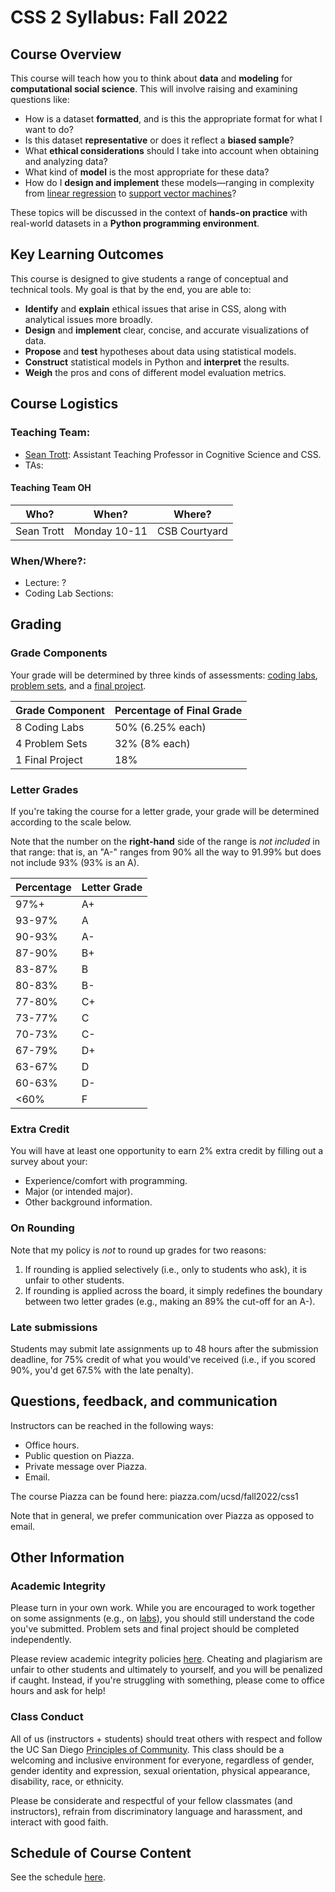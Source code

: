 # CSS 2 Syllabus: Fall 2022

## Course Overview

This course will teach how you to think about **data** and **modeling** for **computational social science**. This will involve raising and examining questions like:

- How is a dataset **formatted**, and is this the appropriate format for what I want to do? 
- Is this dataset **representative** or does it reflect a **biased sample**? 
- What **ethical considerations** should I take into account when obtaining and analyzing data? 
- What kind of **model** is the most appropriate for these data? 
- How do I **design and implement** these models––ranging in complexity from [linear regression](https://en.wikipedia.org/wiki/Linear_regression) to [support vector machines](https://en.wikipedia.org/wiki/Support_vector_machine)? 

These topics will be discussed in the context of **hands-on practice** with real-world datasets in a **Python programming environment**.

## Key Learning Outcomes

This course is designed to give students a range of conceptual and technical tools. My goal is that by the end, you are able to:

- **Identify** and **explain** ethical issues that arise in CSS, along with analytical issues more broadly.  
- **Design** and **implement** clear, concise, and accurate visualizations of data.  
- **Propose** and **test** hypotheses about data using statistical models.  
- **Construct** statistical models in Python and **interpret** the results. 
- **Weigh** the pros and cons of different model evaluation metrics.  


## Course Logistics

### Teaching Team:

- [Sean Trott](https://seantrott.github.io/): Assistant Teaching Professor in Cognitive Science and CSS.
- TAs:

#### Teaching Team OH

| Who? | When? | Where? |
| ---- | ----- | ------ |
| Sean Trott | Monday 10-11 | CSB Courtyard |


### When/Where?:

- Lecture: ?
- Coding Lab Sections:

## Grading

### Grade Components
Your grade will be determined by three kinds of assessments: [coding labs](../labs/overview.md), [problem sets](../problem_sets/overview.md), and a [final project](../project/overview.md).


| Grade Component | Percentage of Final Grade |
| --------------- | ------------------------- |
| 8 Coding Labs | 50% (6.25% each) |
| 4 Problem Sets | 32% (8% each) |
| 1 Final Project| 18% |


### Letter Grades

If you're taking the course for a letter grade, your grade will be determined according to the scale below. 

Note that the number on the **right-hand** side of the range is *not included* in that range: that is, an "A-" ranges from 90% all the way to 91.99% but does not include 93% (93% is an A).

 <span>Percentage</span>        | <span>Letter Grade</span>
----------------------|----------------
97%+  | A+
93-97%   | A
90-93%   | A-
87-90%   | B+
83-87%   | B
80-83%   | B-
77-80%   | C+
73-77%   | C
70-73%   | C-
67-79%   | D+
63-67%   | D
60-63%   | D-
<60%     | F


### Extra Credit

You will have at least one opportunity to earn 2% extra credit by filling out a survey about your:

- Experience/comfort with programming.  
- Major (or intended major).  
- Other background information.  

### On Rounding 

Note that my policy is *not* to round up grades for two reasons:

1. If rounding is applied selectively (i.e., only to students who ask), it is unfair to other students.  
2. If rounding is applied across the board, it simply redefines the boundary between two letter grades (e.g., making an 89% the cut-off for an A-).


### Late submissions

Students may submit late assignments up to 48 hours after the submission deadline, for 75% credit of what you would've received (i.e., if you scored 90%, you'd get 67.5% with the late penalty).


## Questions, feedback, and communication

Instructors can be reached in the following ways:

- Office hours.  
- Public question on Piazza.  
- Private message over Piazza.  
- Email. 

The course Piazza can be found here: piazza.com/ucsd/fall2022/css1

Note that in general, we prefer communication over Piazza as opposed to email. 


## Other Information

### Academic Integrity

Please turn in your own work. While you are encouraged to work together on some assignments (e.g., on [labs](../labs/overview.md)), you should still understand the code you've submitted. Problem sets and final project should be completed independently.

Please review academic integrity policies [here](http://academicintegrity.ucsd.edu). Cheating and plagiarism are unfair to other students and ultimately to yourself, and you will be penalized if caught. Instead, if you're struggling with something, please come to office hours and ask for help! 

### Class Conduct

All of us (instructors + students) should treat others with respect and follow the UC San Diego [Principles of Community](https://ucsd.edu/about/principles.html). This class should be a welcoming and inclusive environment for everyone, regardless of gender, gender identity and expression, sexual orientation, physical appearance, disability, race, or ethnicity. 

Please be considerate and respectful of your fellow classmates (and instructors), refrain from discriminatory language and harassment, and interact with good faith. 


## Schedule of Course Content

See the schedule [here](schedule.md).
